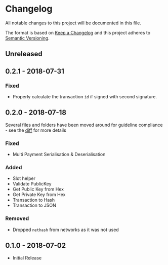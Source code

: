 # Changelog

All notable changes to this project will be documented in this file.

The format is based on [Keep a Changelog](http://keepachangelog.com/en/1.0.0/)
and this project adheres to [Semantic Versioning](http://semver.org/spec/v2.0.0.html).

## Unreleased

## 0.2.1 - 2018-07-31

### Fixed
- Properly calculate the transaction `id` if signed with second signature.

## 0.2.0 - 2018-07-18

Several files and folders have been moved around for guideline compliance - see the [diff](https://github.com/ArkEcosystem/ruby-crypto/compare/0.1.0...0.2.0) for more details

### Fixed
- Multi Payment Serialisation & Deserialisation

### Added
- Slot helper
- Validate PublicKey
- Get Public Key from Hex
- Get Private Key from Hex
- Transaction to Hash
- Transaction to JSON

### Removed
- Dropped `nethash` from networks as it was not used

## 0.1.0 - 2018-07-02
- Initial Release
